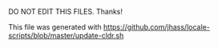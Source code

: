 DO NOT EDIT THIS FILES. Thanks!

This file was generated with https://github.com/jhass/locale-scripts/blob/master/update-cldr.sh
